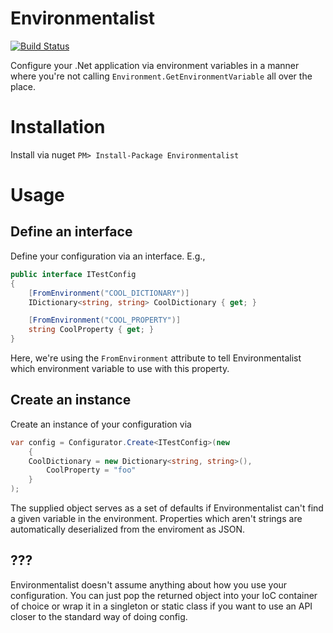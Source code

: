 Environmentalist
================

[![Build Status](http://teamcity.codebetter.com/app/rest/builds/buildType:%28id:bt1100%29/statusIcon)](http://teamcity.codebetter.com/viewType.html?buildTypeId=bt1100&guest=1)

Configure your .Net application via environment variables in a manner where
you're not calling ``Environment.GetEnvironmentVariable`` all over the place.

Installation
============
Install via nuget
``
PM> Install-Package Environmentalist
``

Usage
=====

Define an interface
-------------------
Define your configuration via an interface. E.g.,
```c#
public interface ITestConfig
{
    [FromEnvironment("COOL_DICTIONARY")]
    IDictionary<string, string> CoolDictionary { get; }

    [FromEnvironment("COOL_PROPERTY")]
    string CoolProperty { get; }
}
```
Here, we're using the ``FromEnvironment`` attribute to tell Environmentalist
which environment variable to use with this property.

Create an instance
------------------
Create an instance of your configuration via
```c#
var config = Configurator.Create<ITestConfig>(new
    {
	CoolDictionary = new Dictionary<string, string>(),
        CoolProperty = "foo"
    }
);
```

The supplied object serves as a set of defaults if Environmentalist can't find
a given variable in the environment. Properties which aren't strings are
automatically deserialized from the enviroment as JSON.

???
---
Environmentalist doesn't assume anything about how you use your configuration.
You can just pop the returned object into your IoC container of choice or wrap
it in a singleton or static class if you want to use an API closer to the
standard way of doing config.
